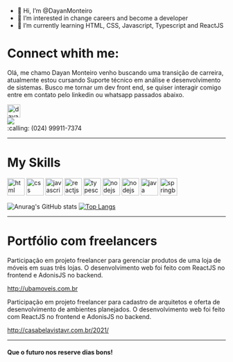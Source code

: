 - 👋 Hi, I’m @DayanMonteiro
- 👀 I’m interested in change careers and become a developer
- 🌱 I’m currently learning HTML, CSS, Javascript, Typescript and ReactJS

# Connect whith me:

Olá, me chamo Dayan Monteiro venho buscando uma transição de carreira, atualmente estou cursando Suporte técnico em análise e desenvolvimento de sistemas.
Busco me tornar um dev front end, se quiser interagir comigo entre em contato pelo linkedin ou whatsapp passados abaixo.

<a href="https://www.linkedin.com/in/dayan-monteiro-dos-santos/" target="_blank">
<img align="center" alt="dayan-linkedin" height="30" widdth="40" src="https://cdn.jsdelivr.net/gh/devicons/devicon/icons/linkedin/linkedin-original.svg" style="max-width:100%;">
</a>
<br />
<a href="https://www.instagram.com/dayan_monteiro/" target="_blank">
<img src="https://img.shields.io/badge/Instagram-E4405F?style=for-the-badge&logo=instagram&logoColor=white" />
</a>
<br />
:calling: (024) 99911-7374


<hr />

# My Skills

<img src="https://cdn.jsdelivr.net/gh/devicons/devicon/icons/html5/html5-original.svg" alt="html" widtf="40" height="40" style="max-width:100%;"></img>
<img src="https://cdn.jsdelivr.net/gh/devicons/devicon/icons/css3/css3-original.svg" alt="css" widtf="40" height="40" style="max-width:100%;"></img>
<img src="https://cdn.jsdelivr.net/gh/devicons/devicon/icons/javascript/javascript-original.svg" alt="javascript" widtf="40" height="40" style="max-width:100%;"></img>
<img src="https://cdn.jsdelivr.net/gh/devicons/devicon/icons/react/react-original.svg" alt="reactjs" widtf="40" height="40" style="max-width:100%;"></img>
<img src="https://cdn.jsdelivr.net/gh/devicons/devicon/icons/typescript/typescript-original.svg" alt="typescript" widtf="40" height="40" style="max-width:100%;"></img>
<img src="https://cdn.jsdelivr.net/gh/devicons/devicon/icons/nodejs/nodejs-original.svg" alt="nodejs" widtf="40" height="40" style="max-width:100%;"></img>
<img src="https://cdn.jsdelivr.net/gh/devicons/devicon/icons/nodejs/nodejs-original.svg" alt="nodejs" widtf="40" height="40" style="max-width:100%;"></img>
<img src="https://cdn.jsdelivr.net/gh/devicons/devicon/icons/java/java-original.svg" alt="java" widtf="40" height="40" style="max-width:100%;"></img>
<img src="https://cdn.jsdelivr.net/gh/devicons/devicon/icons/spring/spring-original.svg" alt="springboot" widtf="40" height="40" style="max-width:100%;"></img>

![Anurag's GitHub stats](https://github-readme-stats.vercel.app/api?username=DayanMonteiro&show_icons=true&theme=radical)
[![Top Langs](https://github-readme-stats.vercel.app/api/top-langs/?username=DayanMonteiro)](https://github.com/DayanMonteiro/github-readme-stats)


<hr />

# Portfólio com freelancers

Participação em projeto freelancer para gerenciar produtos de uma loja de móveis em suas três lojas. O desenvolvimento web foi feito com ReactJS no frontend e AdonisJS no backend.

http://ubamoveis.com.br

Participação em projeto freelancer para cadastro de arquitetos e oferta de desenvolvimento de ambientes planejados. O desenvolvimento web foi feito com ReactJS no frontend e AdonisJS no backend.

http://casabelavistavr.com.br/2021/

<hr />

#### Que o futuro nos reserve dias bons!
